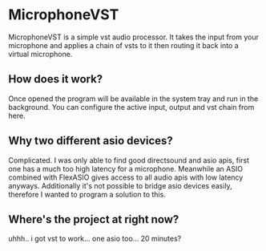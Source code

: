 # MicrophoneVST
MicrophoneVST is a simple vst audio processor. It takes the input from your microphone and applies a chain of vsts to it then routing it back into a virtual microphone.

## How does it work?
Once opened the program will be available in the system tray and run in the background.
You can configure the active input, output and vst chain from here.

## Why two different asio devices?
Complicated. I was only able to find good directsound and asio apis, first one has a much too high latency for a microphone. Meanwhile an ASIO combined with FlexASIO gives access to all audio apis with low latency anyways.
Additionally it's not possible to bridge asio devices easily, therefore I wanted to program a solution to this.

## Where's the project at right now?
uhhh.. i got vst to work... one asio too... 20 minutes?
